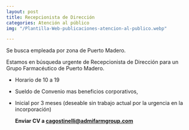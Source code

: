 ```yaml
---
layout: post
title: Recepcionista de Dirección
categories: Atención al público
img: "/Plantilla-Web-publicaciones-atencion-al-publico.webp"

---
```

Se busca empleada por zona de Puerto Madero.

Estamos en búsqueda urgente de Recepcionista de Dirección para un Grupo Farmacéutico de Puerto Madero.

* Horario de 10 a 19
* Sueldo de Convenio mas beneficios corporativos,
* Inicial por 3 meses (deseable sin trabajo actual por la urgencia en la incorporación)

    
  **Enviar CV a cagostinelli@admifarmgroup.com**